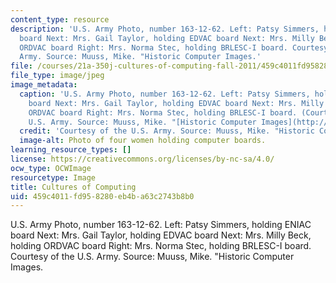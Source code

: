 ```yaml
---
content_type: resource
description: 'U.S. Army Photo, number 163-12-62. Left: Patsy Simmers, holding ENIAC
  board Next: Mrs. Gail Taylor, holding EDVAC board Next: Mrs. Milly Beck, holding
  ORDVAC board Right: Mrs. Norma Stec, holding BRLESC-I board. Courtesy of the U.S.
  Army. Source: Muuss, Mike. "Historic Computer Images.'
file: /courses/21a-350j-cultures-of-computing-fall-2011/459c4011fd958280eb4ba63c2743b8b0_21a-350jf11.jpg
file_type: image/jpeg
image_metadata:
  caption: 'U.S. Army Photo, number 163-12-62. Left: Patsy Simmers, holding ENIAC
    board Next: Mrs. Gail Taylor, holding EDVAC board Next: Mrs. Milly Beck, holding
    ORDVAC board Right: Mrs. Norma Stec, holding BRLESC-I board. (Courtesy of the
    U.S. Army. Source: Muuss, Mike. "[Historic Computer Images](http://www.cs.kent.edu/~rothstei/10051/history/archive/Historic%20Computer%20Images.html).")'
  credit: 'Courtesy of the U.S. Army. Source: Muuss, Mike. "Historic Computer Images.'
  image-alt: Photo of four women holding computer boards.
learning_resource_types: []
license: https://creativecommons.org/licenses/by-nc-sa/4.0/
ocw_type: OCWImage
resourcetype: Image
title: Cultures of Computing
uid: 459c4011-fd95-8280-eb4b-a63c2743b8b0
---
```

U.S. Army Photo, number 163-12-62. Left: Patsy Simmers, holding ENIAC board Next: Mrs. Gail Taylor, holding EDVAC board Next: Mrs. Milly Beck, holding ORDVAC board Right: Mrs. Norma Stec, holding BRLESC-I board. Courtesy of the U.S. Army. Source: Muuss, Mike. "Historic Computer Images.